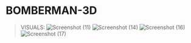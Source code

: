 # BOMBERMAN-3D
 > VISUALS:
![Screenshot (11)](https://user-images.githubusercontent.com/84893882/188941106-165f9fe3-0ba7-4018-a919-9035c2825daf.png)
![Screenshot (14)](https://user-images.githubusercontent.com/84893882/188941199-26f9b0cd-c379-4be2-8b49-9a211e096b5a.png)
![Screenshot (16)](https://user-images.githubusercontent.com/84893882/188941219-1362042f-7fdc-4d7f-8b43-e5087c5d0200.png)
![Screenshot (17)](https://user-images.githubusercontent.com/84893882/188941240-c780ab45-281a-467e-9b4e-5590be5da002.png)
